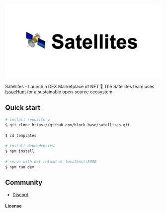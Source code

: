 
![Satellites screenshot](./resources/repository/top.png)

Satellites - Launch a DEX Marketplace of NFT
:mega: The Satellites team uses [IssueHunt](https://issuehunt.io/) for a sustainable open-source ecosystem.

## Quick start

``` bash
# install repository
$ git clone https://github.com/block-base/satellites.git

$ cd templates

# install dependencies
$ npm install

# serve with hot reload at localhost:8080
$ npm run dev
```

## Community
- [Discord](https://discord.gg/swnEJUf)

#### License
